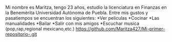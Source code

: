 Mi nombre es Maritza, tengo 23 años, estudio la licenciatura en Finanzas en la Benemèrita Universidad Autònoma de Puebla.
Entre mis gustos y pasatiempos se encuentran los siguientes:
*Ver peliculas
*Cocinar
*Las manualidades
*Bailar
*Salir con mis amigos
*Escuchar musica (pop,rap,regional mexicano,etc.)
https://github.com/Maritza427/Mi-primer-repositorio-.git
